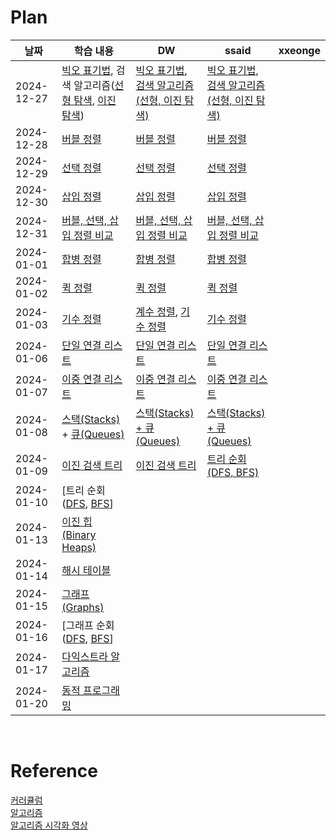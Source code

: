 # Plan

| 날짜        | 학습 내용                                                                                               | DW         | ssaid    | xxeonge    |
|-------------|------------------------------------------------------------------------------------------------------|---------------------|-------------------|-------------------|
| 2024-12-27 | [빅오 표기법](https://github.com/trekhleb/javascript-algorithms#big-o-notation), 검색 알고리즘([선형 탐색](https://github.com/trekhleb/javascript-algorithms/tree/master/src/algorithms/search/linear-search), [이진 탐색](https://github.com/trekhleb/javascript-algorithms/tree/master/src/algorithms/search/binary-search)) | [빅오 표기법](https://river-blinker-42t.notion.site/16a2615bcc3080129a73c260bd2f4b1f?pvs=4), [검색 알고리즘(선형, 이진 탐색)](https://www.notion.so/river-blinker-42t/16a2615bcc3080899771c4fa8a422442)      | [빅오 표기법](https://github.com/swywssaid/TIL/blob/main/algorithm/algorithm-efficiency.md), [검색 알고리즘(선형, 이진 탐색)](https://github.com/swywssaid/TIL/blob/main/algorithm/searching-algorithm.md) |     |
| 2024-12-28 | [버블 정렬](https://github.com/trekhleb/javascript-algorithms/tree/master/src/algorithms/sorting/bubble-sort)                               | [버블 정렬](https://river-blinker-42t.notion.site/16a2615bcc308095a20dc876737229fa?pvs=74)      | [버블 정렬](https://github.com/swywssaid/TIL/blob/main/algorithm/sorting/bubble-sort)    |     |
| 2024-12-29 | [선택 정렬](https://github.com/trekhleb/javascript-algorithms/tree/master/src/algorithms/sorting/selection-sort)                           | [선택 정렬](https://www.notion.so/river-blinker-42t/16b2615bcc3080b48e9ef74eefa4e52a)      | [선택 정렬](https://github.com/swywssaid/TIL/blob/main/algorithm/sorting/selection-sort)    |     |
| 2024-12-30 | [삽입 정렬](https://github.com/trekhleb/javascript-algorithms#insertion-sort)                           | [삽입 정렬](https://www.notion.so/river-blinker-42t/16c2615bcc3080359695ddb3c025d80a)      | [삽입 정렬](https://github.com/swywssaid/TIL/blob/main/algorithm/sorting/insertion-sort)    |     |
| 2024-12-31 | [버블, 선택, 삽입 정렬 비교](https://github.com/trekhleb/javascript-algorithms#comparison-of-sorting-algorithms) | [버블, 선택, 삽입 정렬 비교](https://www.notion.so/river-blinker-42t/1712615bcc3080d898eac68e770b0361)      | [버블, 선택, 삽입 정렬 비교](https://github.com/swywssaid/TIL/blob/main/algorithm/sorting/insertion-sort/insertion-sort.md#2-bubble-sort-vs-selection-sort-vs-insertion-sort)    |     |
| 2024-01-01 | [합병 정렬](https://github.com/trekhleb/javascript-algorithms/tree/master/src/algorithms/sorting/merge-sort)                               | [합병 정렬](https://www.notion.so/river-blinker-42t/Merge-Sort-1712615bcc3080ad9703db9b5ff917b5)     | [합병 정렬](https://github.com/swywssaid/TIL/tree/main/algorithm/sorting/merge-sort)    |     |
| 2024-01-02 | [퀵 정렬](https://github.com/trekhleb/javascript-algorithms/tree/master/src/algorithms/sorting/quick-sort)                                 | [퀵 정렬](https://www.notion.so/river-blinker-42t/1712615bcc30801598efde9e5ec87c17)      | [퀵 정렬](https://github.com/swywssaid/TIL/blob/main/algorithm/sorting/quick-sort)    |     |
| 2024-01-03 | [기수 정렬](https://github.com/trekhleb/javascript-algorithms/tree/master/src/algorithms/sorting/radix-sort)                               |  [계수 정렬](https://www.notion.so/river-blinker-42t/Counting-Sort-1722615bcc3080af95b2fa2c3f09514d), [기수 정렬](https://www.notion.so/river-blinker-42t/Radix-Sort-1722615bcc30809a93abd5332ccde6a6)     | [기수 정렬](https://github.com/swywssaid/TIL/tree/main/algorithm/sorting/radix-sort)    |     |
| 2024-01-06 | [단일 연결 리스트](https://github.com/trekhleb/javascript-algorithms/tree/master/src/data-structures/linked-list)                      | [단일 연결 리스트](https://www.notion.so/river-blinker-42t/Linked-List-1722615bcc3080b99c5dc6d9c79ae4b4)     |  [단일 연결 리스트](https://github.com/swywssaid/TIL/tree/main/data-structure/linked-list/singly-linked-list)   |     |
| 2024-01-07 | [이중 연결 리스트](https://github.com/trekhleb/javascript-algorithms/tree/master/src/data-structures/doubly-linked-list)               | [이중 연결 리스트](https://www.notion.so/river-blinker-42t/Doubly-Linked-List-1722615bcc3080c6abd3dcd9bf1a243a)      |  [이중 연결 리스트](https://github.com/swywssaid/TIL/blob/main/data-structure/linked-list/doubly-linked-list/doubly-linked-list.md)   |     |
| 2024-01-08 | [스택(Stacks)](https://github.com/trekhleb/javascript-algorithms/tree/master/src/data-structures/stack) + [큐(Queues)](https://github.com/trekhleb/javascript-algorithms/tree/master/src/data-structures/queue) | [스택(Stacks) + 큐(Queues)](https://www.notion.so/river-blinker-42t/Stacks-Queues-1752615bcc3080d09961c7785fbdcc55)      |  [스택(Stacks) + 큐(Queues)](https://github.com/swywssaid/TIL/blob/main/data-structure/stack-vs-queue.md)   |     |
| 2024-01-09 | [이진 검색 트리](https://github.com/trekhleb/javascript-algorithms/tree/master/src/data-structures/tree/binary-search-tree)                 | [이진 검색 트리](https://www.notion.so/river-blinker-42t/BST-Binary-Search-Tree-1772615bcc308022a22ccad598b11404)      | [트리 순회(DFS, BFS)](https://www.notion.so/river-blinker-42t/Tree-Graph-feat-DFS-BFS-1772615bcc3080e58a9bd6fe725f9880)    |     |
| 2024-01-10 | [트리 순회([DFS](https://github.com/trekhleb/javascript-algorithms/tree/master/src/algorithms/tree/depth-first-search), [BFS](https://github.com/trekhleb/javascript-algorithms/tree/master/src/algorithms/tree/breadth-first-search)]                      |       |     |     |
| 2024-01-13 | [이진 힙 (Binary Heaps)](https://github.com/trekhleb/javascript-algorithms/tree/master/src/data-structures/heap)                       |       |     |     |
| 2024-01-14 | [해시 테이블](https://github.com/trekhleb/javascript-algorithms/tree/master/src/data-structures/hash-table)                            |       |     |     |
| 2024-01-15 | [그래프 (Graphs)](https://github.com/trekhleb/javascript-algorithms/tree/master/src/data-structures/graph)                             |       |     |     |
| 2024-01-16 | [그래프 순회([DFS](https://github.com/trekhleb/javascript-algorithms/tree/master/src/algorithms/graph/depth-first-search), [BFS](https://github.com/trekhleb/javascript-algorithms/tree/master/src/algorithms/graph/breadth-first-search)]                     |       |     |     |
| 2024-01-17 | [다익스트라 알고리즘](https://github.com/trekhleb/javascript-algorithms/tree/master/src/algorithms/graph/dijkstra)            |       |     |     |
| 2024-01-20 | [동적 프로그래밍](https://github.com/trekhleb/javascript-algorithms#dynamic-programming)              |       |     |     |





</br>

# Reference
[커러큘럼](https://www.udemy.com/course/best-javascript-data-structures/?couponCode=ST12MT122624)
</br>
[알고리즘](https://github.com/trekhleb/javascript-algorithms/blob/master/README.ko-KR.md)
</br>
[알고리즘 시각화 영상](https://www.youtube.com/watch?v=kPRA0W1kECg)
